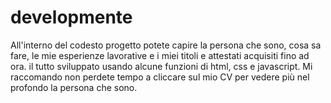 # developmente
All'interno del codesto progetto potete capire la persona che sono, cosa sa fare, le mie esperienze lavorative e i miei titoli e attestati acquisiti fino ad ora.
il tutto sviluppato usando alcune funzioni di html, css e javascript.
Mi raccomando non perdete tempo a cliccare sul mio CV per vedere più nel profondo la persona che sono.
